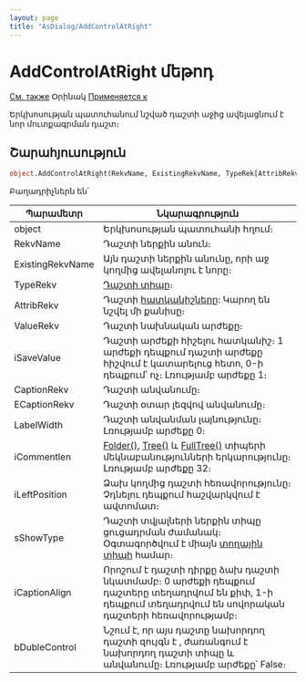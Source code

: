 ```yaml
---
layout: page
title: "AsDialog/AddControlAtRight"
---
```



# AddControlAtRight մեթոդ

[См. также](../Asustpar.md) Օրինակ [Применяется к](../Asustpar.md)

Երկխոսության պատուհանում նշված դաշտի աջից ավելացնում է նոր մուտքագրման դաշտ։

## Շարահյուսություն

``` vb
object.AddControlAtRight(RekvName, ExistingRekvName, TypeRek[AttribRekv], [ValueRekv],[iSaveValue], [CaptionRekv], [ECaptionRekv], [LabelWidth] [iCommentlen],[iLeftPosition], [sShowType], [iCaptionAlign], [bDubleControl] 
```

Բաղադրիչներն են՝


| Պարամետր | Նկարագրություն |
|--|--|
| object | Երկխոսության պատուհանի հղում։ |
| RekvName |Դաշտի ներքին անուն։ |
| ExistingRekvName | Այն դաշտի ներքին անունը, որի աջ կողմից ավելանոլու է նորը։ |
| TypeRekv | [Դաշտի տիպը](../../types.html)։ |
| AttribRekv | Դաշտի [հատկանիշները](Attribute.html "Attribute"): Կարող են նշվել մի քանիսը։ |
| ValueRekv | Դաշտի նախնական արժեքը։ |
| iSaveValue |Դաշտի արժեքի հիշելու հատկանիշ։ 1 արժեքի դեպքում դաշտի արժեքը հիշվում է կատարելուց հետո, 0-ի դեպքում՝ ոչ։ Լռությամբ արժեքը 1։ |
| CaptionRekv | Դաշտի անվանումը։ |
| ECaptionRekv |Դաշտի օտար լեզվով անվանումը։ |
| LabelWidth | Դաշտի անվանման լայնությունը։ Լռությամբ արժեքը 0։ |
| iCommentlen | [Folder()](../../Types/Folder().html), [Tree()](../../Types/Tree().html) և [FullTree()](../../Types/FULLTREE().html) տիպերի  մեկնաբանությունների երկարությունը։ Լռությամբ արժեքը 32։ |
| iLeftPosition | Ձախ կողմից դաշտի հեռավորությունը։ Չդնելու դեպքում հաշվարկվում է ավտոմատ։|
| sShowType| Դաշտի տվյալների ներքին տիպը ցուցադրման ժամանակ։ Օգտագործվում է միայն [տողային տիպի](../../Types/C().html) համար։ |
| iCaptionAlign | Որոշում է դաշտի դիրքը ձախ դաշտի նկատմամբ։ 0 արժեքի դեպքում դաշտերը տեղադրվում են քիփ, 1-ի դեպքում տեղադրվում են սովորական դաշտերի հեռավորությամբ։ |
| bDubleControl | Նշում է, որ այս դաշտը նախորդող դաշտի զույգն է , ժառանգում է նախորդող դաշտի տիպը և անվանումը։ Լռությամբ արժեքը՝ False։ |




